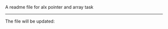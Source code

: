  A readme file for alx pointer and array task
 ************************************************
 The file will be updated:

